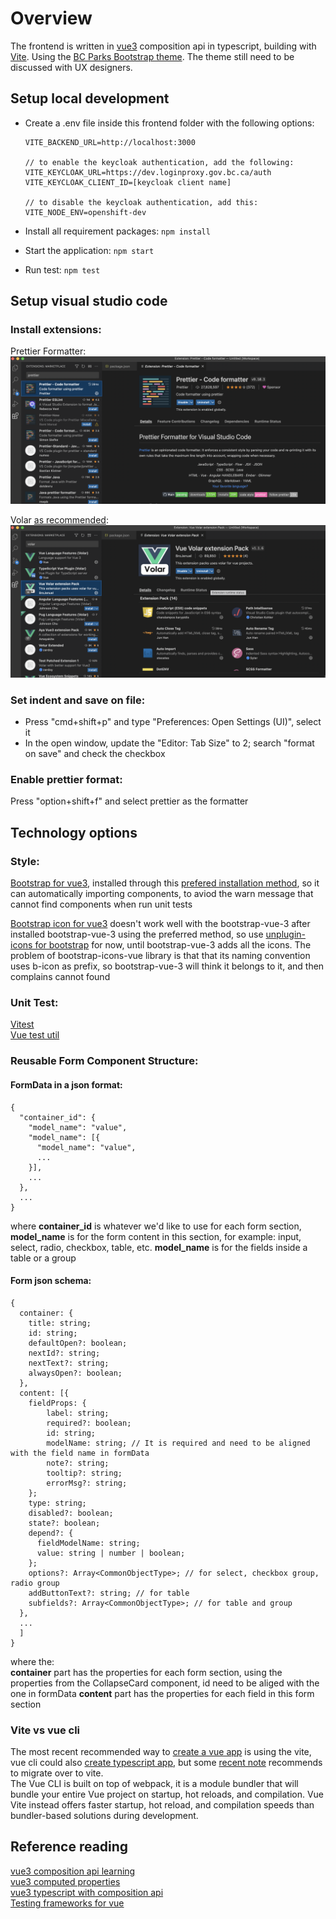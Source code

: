 # Overview

The frontend is written in [vue3](https://vuejs.org) composition api in typescript, building with [Vite](https://vitejs.dev). Using the [BC Parks Bootstrap theme](https://digitalspace.github.io/bcparks-bootstrap-theme/). The theme still need to be discussed with UX designers.

## **Setup local development**

- Create a .env file inside this frontend folder with the following options:

  ```
  VITE_BACKEND_URL=http://localhost:3000

  // to enable the keycloak authentication, add the following:
  VITE_KEYCLOAK_URL=https://dev.loginproxy.gov.bc.ca/auth
  VITE_KEYCLOAK_CLIENT_ID=[keycloak client name]

  // to disable the keycloak authentication, add this:
  VITE_NODE_ENV=openshift-dev
  ```

- Install all requirement packages: `npm install`
- Start the application: `npm start`
- Run test: `npm test`

## **Setup visual studio code**

### **Install extensions**:

Prettier Formatter:
[![vscode prettier formatter](public/docs/vscode-extension-prettier.png)](public/docs/vscode-extension-prettier.png)

Volar [as recommended](https://vuejs.org/guide/typescript/overview.html#ide-support):
[![vscode volar](public/docs/vscode-extension-volar.png)](public/docs/vscode-extension-volar.png)

### **Set indent and save on file**:

- Press "cmd+shift+p" and type "Preferences: Open Settings (UI)", select it
- In the open window, update the "Editor: Tab Size" to 2; search "format on save" and check the checkbox

### **Enable prettier format**:

Press "option+shift+f" and select prettier as the formatter

## **Technology options**

### **Style**:

[Bootstrap for vue3](https://cdmoro.github.io/bootstrap-vue-3/components/Button.html), installed through this [prefered installation method](https://cdmoro.github.io/bootstrap-vue-3/getting-started/#preferred-installation), so it can automatically importing components, to aviod the warn message that cannot find components when run unit tests

[Bootstrap icon for vue3](https://github.com/tommyip/bootstrap-icons-vue) doesn't work well with the bootstrap-vue-3 after installed bootstrap-vue-3 using the preferred method, so use [unplugin-icons for bootstrap](https://github.com/antfu/unplugin-icons) for now, until bootstrap-vue-3 adds all the icons. The problem of bootstrap-icons-vue library is that that its naming convention uses b-icon as prefix, so bootstrap-vue-3 will think it belongs to it, and then complains cannot found

### **Unit Test**:

[Vitest](https://vitest.dev/api/)  
[Vue test util](https://test-utils.vuejs.org/api/)

### **Reusable Form Component Structure**:

#### **FormData in a json format**:

```
{
  "container_id": {
    "model_name": "value",
    "model_name": [{
      "model_name": "value",
      ...
    }],
    ...
  },
  ...
}
```

where **container_id** is whatever we'd like to use for each form section, **model_name** is for the form content in this section, for example: input, select, radio, checkbox, table, etc. **model_name** is for the fields inside a table or a group

#### **Form json schema**:

```
{
  container: {
    title: string;
    id: string;
    defaultOpen?: boolean;
    nextId?: string;
    nextText?: string;
    alwaysOpen?: boolean;
  },
  content: [{
    fieldProps: {
        label: string;
        required?: boolean;
        id: string; 
        modelName: string; // It is required and need to be aligned with the field name in formData
        note?: string;
        tooltip?: string;
        errorMsg?: string;
    };
    type: string;
    disabled?: boolean;
    state?: boolean;
    depend?: {
      fieldModelName: string;
      value: string | number | boolean;
    };
    options?: Array<CommonObjectType>; // for select, checkbox group, radio group
    addButtonText?: string; // for table
    subfields?: Array<CommonObjectType>; // for table and group
  },
  ...
  ]
}
```

where the:  
**container** part has the properties for each form section, using the properties from the CollapseCard component, id need to be aliged with the one in formData
**content** part has the properties for each field in this form section

### **Vite vs vue cli**

The most recent recommended way to [create a vue app](https://vuejs.org/guide/quick-start.html#with-build-tools) is using the vite, vue cli could also [create typescript app](https://vuejs.org/guide/typescript/overview.html), but some [recent note](https://vuejs.org/guide/typescript/overview.html#note-on-vue-cli-and-ts-loader) recommends to migrate over to vite.  
The Vue CLI is built on top of webpack, it is a module bundler that will bundle your entire Vue project on startup, hot reloads, and compilation. Vue Vite instead offers faster startup, hot reload, and compilation speeds than bundler-based solutions during development.

## **Reference reading**

[vue3 composition api learning](https://vuejs.org/tutorial/#step-12)  
[vue3 computed properties](https://vuejs.org/guide/essentials/computed.html)  
[vue3 typescript with composition api](https://vuejs.org/guide/typescript/composition-api.html)  
[Testing frameworks for vue](https://vuejs.org/guide/scaling-up/testing.html#unit-testing)
